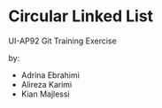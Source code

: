 # Circular Linked List
UI-AP92 Git Training Exercise

by:
 - Adrina Ebrahimi
 - Alireza Karimi
 - Kian Majlessi

